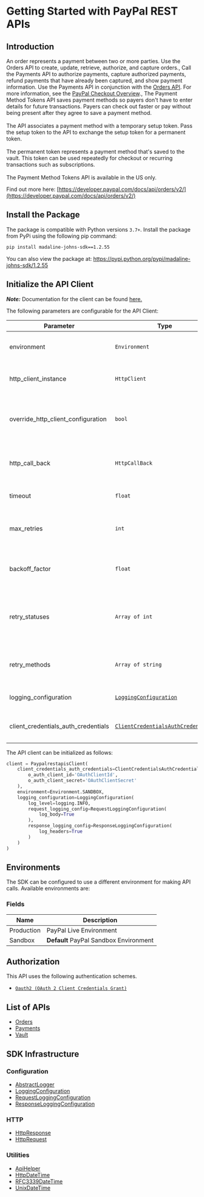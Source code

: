 
# Getting Started with PayPal REST APIs

## Introduction

An order represents a payment between two or more parties. Use the Orders API to create, update, retrieve, authorize, and capture orders., Call the Payments API to authorize payments, capture authorized payments, refund payments that have already been captured, and show payment information. Use the Payments API in conjunction with the <a href="/docs/api/orders/v2/">Orders API</a>. For more information, see the <a href="/docs/checkout/">PayPal Checkout Overview</a>., The Payment Method Tokens API saves payment methods so payers don't have to enter details for future transactions. Payers can check out faster or pay without being present after they agree to save a payment method.<br><br>The API associates a payment method with a temporary setup token. Pass the setup token to the API to exchange the setup token for a permanent token.<br><br>The permanent token represents a payment method that's saved to the vault. This token can be used repeatedly for checkout or recurring transactions such as subscriptions.<br><br>The Payment Method Tokens API is available in the US only.

Find out more here: [https://developer.paypal.com/docs/api/orders/v2/](https://developer.paypal.com/docs/api/orders/v2/)

## Install the Package

The package is compatible with Python versions `3.7+`.
Install the package from PyPi using the following pip command:

```bash
pip install madaline-johns-sdk==1.2.55
```

You can also view the package at:
https://pypi.python.org/pypi/madaline-johns-sdk/1.2.55

## Initialize the API Client

**_Note:_** Documentation for the client can be found [here.](https://www.github.com/ZahraN444/madaline-johns-python-sdk/tree/1.2.55/doc/client.md)

The following parameters are configurable for the API Client:

| Parameter | Type | Description |
|  --- | --- | --- |
| environment | `Environment` | The API environment. <br> **Default: `Environment.SANDBOX`** |
| http_client_instance | `HttpClient` | The Http Client passed from the sdk user for making requests |
| override_http_client_configuration | `bool` | The value which determines to override properties of the passed Http Client from the sdk user |
| http_call_back | `HttpCallBack` | The callback value that is invoked before and after an HTTP call is made to an endpoint |
| timeout | `float` | The value to use for connection timeout. <br> **Default: 60** |
| max_retries | `int` | The number of times to retry an endpoint call if it fails. <br> **Default: 0** |
| backoff_factor | `float` | A backoff factor to apply between attempts after the second try. <br> **Default: 2** |
| retry_statuses | `Array of int` | The http statuses on which retry is to be done. <br> **Default: [408, 413, 429, 500, 502, 503, 504, 521, 522, 524]** |
| retry_methods | `Array of string` | The http methods on which retry is to be done. <br> **Default: ['GET', 'PUT']** |
| logging_configuration | [`LoggingConfiguration`](https://www.github.com/ZahraN444/madaline-johns-python-sdk/tree/1.2.55/doc/logging-configuration.md) | The SDK logging configuration for API calls |
| client_credentials_auth_credentials | [`ClientCredentialsAuthCredentials`](https://www.github.com/ZahraN444/madaline-johns-python-sdk/tree/1.2.55/doc/auth/oauth-2-client-credentials-grant.md) | The credential object for OAuth 2 Client Credentials Grant |

The API client can be initialized as follows:

```python
client = PaypalrestapisClient(
    client_credentials_auth_credentials=ClientCredentialsAuthCredentials(
        o_auth_client_id='OAuthClientId',
        o_auth_client_secret='OAuthClientSecret'
    ),
    environment=Environment.SANDBOX,
    logging_configuration=LoggingConfiguration(
        log_level=logging.INFO,
        request_logging_config=RequestLoggingConfiguration(
            log_body=True
        ),
        response_logging_config=ResponseLoggingConfiguration(
            log_headers=True
        )
    )
)
```

## Environments

The SDK can be configured to use a different environment for making API calls. Available environments are:

### Fields

| Name | Description |
|  --- | --- |
| Production | PayPal Live Environment |
| Sandbox | **Default** PayPal Sandbox Environment |

## Authorization

This API uses the following authentication schemes.

* [`Oauth2 (OAuth 2 Client Credentials Grant)`](https://www.github.com/ZahraN444/madaline-johns-python-sdk/tree/1.2.55/doc/auth/oauth-2-client-credentials-grant.md)

## List of APIs

* [Orders](https://www.github.com/ZahraN444/madaline-johns-python-sdk/tree/1.2.55/doc/controllers/orders.md)
* [Payments](https://www.github.com/ZahraN444/madaline-johns-python-sdk/tree/1.2.55/doc/controllers/payments.md)
* [Vault](https://www.github.com/ZahraN444/madaline-johns-python-sdk/tree/1.2.55/doc/controllers/vault.md)

## SDK Infrastructure

### Configuration

* [AbstractLogger](https://www.github.com/ZahraN444/madaline-johns-python-sdk/tree/1.2.55/doc/abstract-logger.md)
* [LoggingConfiguration](https://www.github.com/ZahraN444/madaline-johns-python-sdk/tree/1.2.55/doc/logging-configuration.md)
* [RequestLoggingConfiguration](https://www.github.com/ZahraN444/madaline-johns-python-sdk/tree/1.2.55/doc/request-logging-configuration.md)
* [ResponseLoggingConfiguration](https://www.github.com/ZahraN444/madaline-johns-python-sdk/tree/1.2.55/doc/response-logging-configuration.md)

### HTTP

* [HttpResponse](https://www.github.com/ZahraN444/madaline-johns-python-sdk/tree/1.2.55/doc/http-response.md)
* [HttpRequest](https://www.github.com/ZahraN444/madaline-johns-python-sdk/tree/1.2.55/doc/http-request.md)

### Utilities

* [ApiHelper](https://www.github.com/ZahraN444/madaline-johns-python-sdk/tree/1.2.55/doc/api-helper.md)
* [HttpDateTime](https://www.github.com/ZahraN444/madaline-johns-python-sdk/tree/1.2.55/doc/http-date-time.md)
* [RFC3339DateTime](https://www.github.com/ZahraN444/madaline-johns-python-sdk/tree/1.2.55/doc/rfc3339-date-time.md)
* [UnixDateTime](https://www.github.com/ZahraN444/madaline-johns-python-sdk/tree/1.2.55/doc/unix-date-time.md)

